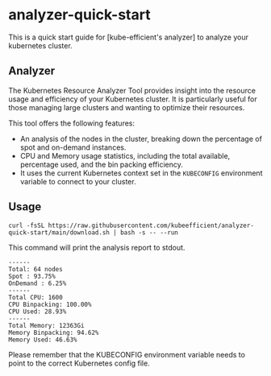 # analyzer-quick-start

This is a quick start guide for [kube-efficient's analyzer] to analyze your kubernetes cluster.



## Analyzer

The Kubernetes Resource Analyzer Tool provides insight into the resource usage and efficiency of your Kubernetes cluster. It is particularly useful for those managing large clusters and wanting to optimize their resources.

This tool offers the following features:

- An analysis of the nodes in the cluster, breaking down the percentage of spot and on-demand instances.
- CPU and Memory usage statistics, including the total available, percentage used, and the bin packing efficiency.
- It uses the current Kubernetes context set in the `KUBECONFIG` environment variable to connect to your cluster.


## Usage
```
curl -fsSL https://raw.githubusercontent.com/kubeefficient/analyzer-quick-start/main/download.sh | bash -s -- --run
```

This command will print the analysis report to stdout.

```
------
Total: 64 nodes
Spot : 93.75%
OnDemand : 6.25%
------
Total CPU: 1600
CPU Binpacking: 100.00%
CPU Used: 28.93%
------
Total Memory: 12363Gi
Memory Binpacking: 94.62%
Memory Used: 46.63%
```

Please remember that the KUBECONFIG environment variable needs to point to the correct Kubernetes config file.
